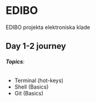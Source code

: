 # EDIBO
EDIBO projekta elektroniska klade

## Day 1-2 journey

###### **Topics**:
- Terminal (hot-keys)
- Shell (Basics)
- Git (Basics)
